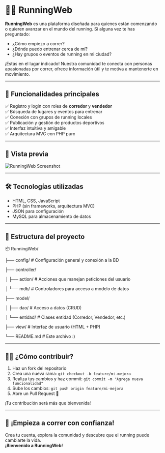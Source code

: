 # 🏃‍♂️ RunningWeb

**RunningWeb** es una plataforma diseñada para quienes están comenzando o quieren avanzar en el mundo del running. Si alguna vez te has preguntado:  
- ¿Cómo empiezo a correr?  
- ¿Dónde puedo entrenar cerca de mí?  
- ¿Hay grupos o eventos de running en mi ciudad?

¡Estás en el lugar indicado! Nuestra comunidad te conecta con personas apasionadas por correr, ofrece información útil y te motiva a mantenerte en movimiento.

---

## 🚀 Funcionalidades principales

✅ Registro y login con roles de **corredor** y **vendedor**  
✅ Búsqueda de lugares y eventos para entrenar  
✅ Conexión con grupos de running locales  
✅ Publicación y gestión de productos deportivos  
✅ Interfaz intuitiva y amigable  
✅ Arquitectura MVC con PHP puro

---

## 📸 Vista previa

![RunningWeb Screenshot](https://www.runtastic.com/training-plans/running/walk-to-run?lang=es)

---

## 🛠️ Tecnologías utilizadas

- HTML, CSS, JavaScript
- PHP (sin frameworks, arquitectura MVC)
- JSON para configuración
- MySQL para almacenamiento de datos

---

## 📁 Estructura del proyecto
📦 RunningWeb/

├── config/ # Configuración general y conexión a la BD

├── controller/

│ ├── action/ # Acciones que manejan peticiones del usuario

│ └── mdb/ # Controladores para acceso a modelo de datos

├── model/

│ ├── dao/ # Acceso a datos (CRUD)

│ └── entidad/ # Clases entidad (Corredor, Vendedor, etc.)

├── view/ # Interfaz de usuario (HTML + PHP)

└── README.md # Este archivo :)

---

## 🧑‍💻 ¿Cómo contribuir?

1. Haz un fork del repositorio  
2. Crea una nueva rama: `git checkout -b feature/mi-mejora`  
3. Realiza tus cambios y haz commit: `git commit -m "Agrega nueva funcionalidad"`  
4. Sube los cambios: `git push origin feature/mi-mejora`  
5. Abre un Pull Request 🧵

¡Tu contribución será más que bienvenida!

---

## 🏁 ¡Empieza a correr con confianza!

Crea tu cuenta, explora la comunidad y descubre que el running puede cambiarte la vida.  
**¡Bienvenido a RunningWeb!**
